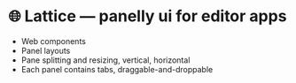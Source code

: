 
# 🌐 Lattice — panelly ui for editor apps

- Web components
- Panel layouts
- Pane splitting and resizing, vertical, horizontal
- Each panel contains tabs, draggable-and-droppable

